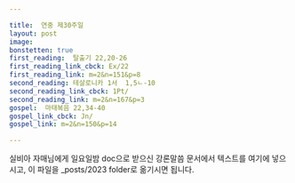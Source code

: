 ```yaml
---

title:  연중 제30주일
layout: post 
image:  
bonstetten: true
first_reading:  탈출기 22,20-26
first_reading_link_cbck: Ex/22
first_reading_link: m=2&n=151&p=8
second_reading: 테살로니카 1서  1,5ㄴ-10
second_reading_link_cbck: 1Pt/
second_reading_link: m=2&n=167&p=3
gospel:  마태복음 22,34-40
gospel_link_cbck: Jn/
gospel_link: m=2&n=150&p=14

---
```



실비아 자매님에게 일요일밤 doc으로 받으신
강론말씀 문서에서
텍스트를 여기에 넣으시고,
이 파일을 _posts/2023 folder로 옮기시면 됩니다.
